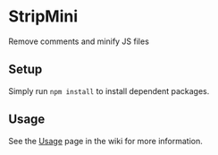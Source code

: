 # StripMini

Remove comments and minify JS files
 
## Setup

Simply run `npm install` to install dependent packages.

## Usage

See the [Usage](https://github.com/dfeinzimer/StripMini/wiki/Usage) page in the wiki for more information.
